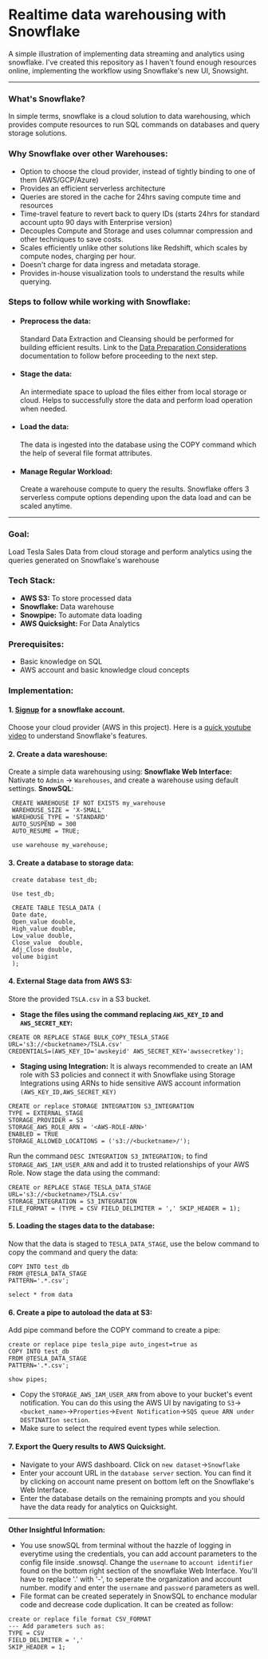 # Realtime data warehousing with Snowflake
A simple illustration of implementing data streaming and analytics using snowflake. 
I've created this repository as I haven't found enough resources online, implementing the workflow using Snowflake's new UI, Snowsight.
* * *
### What's Snowflake?
In simple terms, snowflake is a cloud solution to data warehousing, which provides compute resources to run SQL commands on databases and query storage solutions.
### Why Snowflake over other Warehouses:
* Option to choose the cloud provider, instead of tightly binding to one of them (AWS/GCP/Azure)
* Provides an efficient serverless architecture
* Queries are stored in the cache for 24hrs saving compute time and resources 
* Time-travel feature to revert back to query IDs (starts 24hrs for standard account  upto 90 days with Enterprise version)
* Decouples Compute and Storage and uses columnar compression and other techniques to save costs. 
* Scales efficiently unlike other solutions like Redshift, which scales by compute nodes, charging per hour. 
* Doesn't charge for data ingress and metadata storage.
* Provides in-house visualization tools to understand the results while querying.

### Steps to follow while working with Snowflake:
* #### Preprocess the data:
   Standard Data Extraction and Cleansing should be performed for building efficient results. 
   Link to the [Data Preparation Considerations](https://docs.snowflake.com/en/user-guide/data-load-considerations-prepare) documentation to follow before proceeding to the next step.
* #### Stage the data:
    An intermediate space to upload the files either from local storage or cloud. Helps to successfully store the data and perform load operation when needed. 
* #### Load the data:
    The data is ingested into the database using the COPY command which the help of several file format attributes.
* #### Manage Regular Workload:
    Create a warehouse compute to query the results. Snowflake offers 3 serverless compute options depending upon the data load and can be scaled anytime. 
* * *
### Goal:
Load Tesla Sales Data from cloud storage and perform analytics using the queries generated on Snowflake's warehouse 

### Tech Stack:
* **AWS S3:** To store processed data
* **Snowflake:** Data warehouse
* **Snowpipe:** To automate data loading
* **AWS Quicksight:** For Data Analytics 
### Prerequisites:
* Basic knowledge on SQL
* AWS account and basic knowledge cloud concepts
### Implementation: 
#### 1. [Signup](https://signup.snowflake.com/) for a snowflake account. 
   Choose your cloud provider (AWS in this project).
   Here is a [quick youtube video](https://www.youtube.com/watch?v=9PBvVeCQi0w&t=236s) to understand Snowflake's features.
#### 2. Create a data wareshouse: 
   Create a simple data warehousing using:
   **Snowflake Web Interface:** Nativate to `Admin` -> `Warehouses`, and create a warehouse using default settings. 
   **SnowSQL**: 
   ```
    CREATE WAREHOUSE IF NOT EXISTS my_warehouse
    WAREHOUSE_SIZE = 'X-SMALL'
    WAREHOUSE_TYPE = 'STANDARD'
    AUTO_SUSPEND = 300
    AUTO_RESUME = TRUE;

    use warehouse my_warehouse;
   ```   
#### 3. Create a database to storage data:
   ```
    create database test_db;

    Use test_db;

    CREATE TABLE TESLA_DATA (
    Date date,
    Open_value double,
    High_value double,
    Low_value double,
    Close_value  double,
    Adj_Close double,
    volume bigint
    );
   ```

#### 4. External Stage data from AWS S3:
Store the provided `TSLA.csv` in a S3 bucket.
* **Stage the files using the command replacing `AWS_KEY_ID` and `AWS_SECRET_KEY`:**
 ```
CREATE OR REPLACE STAGE BULK_COPY_TESLA_STAGE URL='s3://<bucketname>/TSLA.csv'
CREDENTIALS=(AWS_KEY_ID='awskeyid' AWS_SECRET_KEY='awssecretkey');
```
* **Staging using Integration:**
It is always recommended to create an IAM role with S3 policies and connect it with Snowflake using Storage Integrations using ARNs to hide sensitive AWS account information `(AWS_KEY_ID,AWS_SECRET_KEY)`
```
CREATE or replace STORAGE INTEGRATION S3_INTEGRATION
TYPE = EXTERNAL_STAGE
STORAGE_PROVIDER = S3
STORAGE_AWS_ROLE_ARN = '<AWS-ROLE-ARN>'
ENABLED = TRUE
STORAGE_ALLOWED_LOCATIONS = ('s3://<bucketname>/');
 ```
Run the command `DESC INTEGRATION S3_INTEGRATION;` to find `STORAGE_AWS_IAM_USER_ARN` and add it to trusted relationships of your AWS Role. 
Now stage the data using the command:
```
CREATE or REPLACE STAGE TESLA_DATA_STAGE
URL='s3://<bucketname>/TSLA.csv'
STORAGE_INTEGRATION = S3_INTEGRATION
FILE_FORMAT = (TYPE = CSV FIELD_DELIMITER = ',' SKIP_HEADER = 1);
```
#### 5.  Loading the stages data to the database:
Now that the data is staged to `TESLA_DATA_STAGE`, use the below command to copy the command and query the data:
```
COPY INTO test_db
FROM @TESLA_DATA_STAGE
PATTERN='.*.csv'; 

select * from data
```
#### 6. Create a pipe to autoload the data at S3:
Add pipe command before the COPY command to create a pipe:
```
create or replace pipe tesla_pipe auto_ingest=true as 
COPY INTO test_db
FROM @TESLA_DATA_STAGE
PATTERN='.*.csv'; 

show pipes;
```
* Copy the `STORAGE_AWS_IAM_USER_ARN` from above to your bucket's event notification. You can do this using the AWS UI by navigating to 
`S3`->`<bucket_name>`->`Properties`->`Event Notification`->`SQS queue ARN under DESTINATIon section`. 
* Make sure to select the required event types while selection. 

#### 7. Export the Query results to  AWS Quicksight.
* Navigate to your AWS dashboard. Click on `new dataset`->`Snowflake`
* Enter your account URL in the `database server` section. 
  You can find it by clicking on account name present on bottom left on the Snowflake's Web Interface.
* Enter the database details on the remaining prompts and you should have the data ready for analytics on Quicksight. 

* * * 

**Other Insightful Information:**
* You use snowSQL from terminal without the hazzle of logging in everytime using the credentials, you can add account parameters to the config file inside .snowsql.
Change the `username` to `account identifier` found on the bottom right section of the snowflake Web Interface. You'll have to replace '.' with '-', to seperate the organization and account number. modify and enter the  `username` and `password` parameters as well. 
*  File format can be created seperately in SnowSQL to enchance modular code and decrease code duplication. It can be created as follow:
```
create or replace file format CSV_FORMAT 
--- Add parameters such as:
TYPE = CSV 
FIELD_DELIMITER = ',' 
SKIP_HEADER = 1;
```

